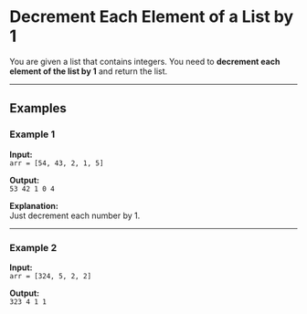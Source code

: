 # Decrement Each Element of a List by 1

You are given a list that contains integers. You need to **decrement each element of the list by 1** and return the list.

---

## Examples

### Example 1

**Input:**  
`arr = [54, 43, 2, 1, 5]`  

**Output:**  
`53 42 1 0 4`  

**Explanation:**  
Just decrement each number by 1.

---

### Example 2

**Input:**  
`arr = [324, 5, 2, 2]`  

**Output:**  
`323 4 1 1`  
